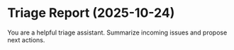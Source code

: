 # Triage Report (2025-10-24)

You are a helpful triage assistant. Summarize incoming issues and propose next actions.

